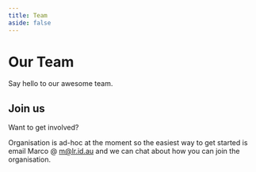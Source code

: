 ```yaml
---
title: Team
aside: false
---
```


<script setup>
import { VPTeamMembers } from 'vitepress/theme'

const members = [
    {
      avatar: 'https://github.com/marcolarosa.png',
      name: 'Dr Marco La Rosa',
      title: 'Project Lead and Core Developer',
      links: [
        { icon: 'github', link: 'https://github.com/marcolarosa' },
        { icon: 'linkedin', link: 'https://www.linkedin.com/in/marcolarosa/' },
      ]
    },
    {
      avatar: 'https://github.com/beepsoft.png',
      name: 'Balazs E. Pataki',
      title: 'Primary Contributor',
      links: [
        { icon: 'github', link: 'https://github.com/beepsoft' },
      ]
    },
    {
      avatar: 'https://avatars.githubusercontent.com/u/61116319?v=4',
      name: 'Réka Csontos',
      title: 'Contributor',
      links: [
        { icon: 'github', link: 'https://github.com/csontosreka' },
      ]
    },
    {
      avatar: 'https://avatars.githubusercontent.com/u/65889343?v=4',
      name: 'Dr Mike Jones',
      title: 'Research Advisor - Archives and History',
      links: [
        { icon: 'linkedin', link: 'https://www.linkedin.com/in/mike-jones-5504a871/' },
      ]
    },
]
</script>

# Our Team

Say hello to our awesome team.

<VPTeamMembers  :members="members" />

## Join us

Want to get involved?

Organisation is ad-hoc at the moment so the easiest way to get started is email Marco @ m@lr.id.au
and we can chat about how you can join the organisation.
